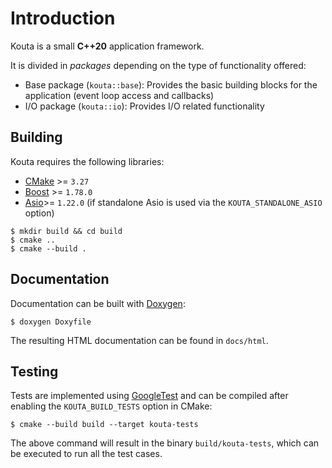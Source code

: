 # Introduction

Kouta is a small **C++20** application framework.

It is divided in *packages* depending on the type of functionality offered:

- Base package (`kouta::base`): Provides the basic building blocks for the application (event loop access and callbacks)
- I/O package (`kouta::io`): Provides I/O related functionality


## Building

Kouta requires the following libraries:

- [CMake](https://cmake.org/) >= `3.27`
- [Boost](https://www.boost.org/) >= `1.78.0`
- [Asio](https://think-async.com/Asio)>= `1.22.0` (if standalone Asio is used via the `KOUTA_STANDALONE_ASIO` option)

```
$ mkdir build && cd build
$ cmake ..
$ cmake --build .
```

## Documentation

Documentation can be built with [Doxygen](https://www.doxygen.nl/):

```
$ doxygen Doxyfile
```

The resulting HTML documentation can be found in `docs/html`.


## Testing

Tests are implemented using [GoogleTest](https://github.com/google/googletest) and can be compiled after enabling the `KOUTA_BUILD_TESTS` option in CMake:

```
$ cmake --build build --target kouta-tests
```

The above command will result in the binary `build/kouta-tests`, which can be executed to run all the test cases.
